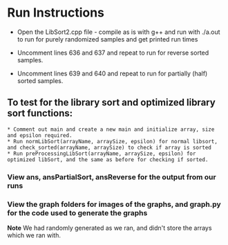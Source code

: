 # Run Instructions

* Open the LibSort2.cpp file - compile as is with g++ and run with ./a.out to run for purely randomized samples and get printed run times

* Uncomment lines 636 and 637 and repeat to run for reverse sorted samples.

* Uncomment lines 639 and 640 and repeat to run for partially (half) sorted samples.

## To test for the library sort and optimized library sort functions:
    * Comment out main and create a new main and initialize array, size and epsilon required.
    * Run normLibSort(arrayName, arraySize, epsilon) for normal libsort, and check_sorted(arrayName, arraySize) to check if array is sorted
    * Run preProcessingLibSort(arrayName, arraySize, epsilon) for optimized libSort, and the same as before for checking if sorted.

### View ans, ansPartialSort, ansReverse for the output from our runs
### View the graph folders for images of the graphs, and graph.py for the code used to generate the graphs

**Note** We had randomly generated as we ran, and didn't store the arrays which we ran with.
